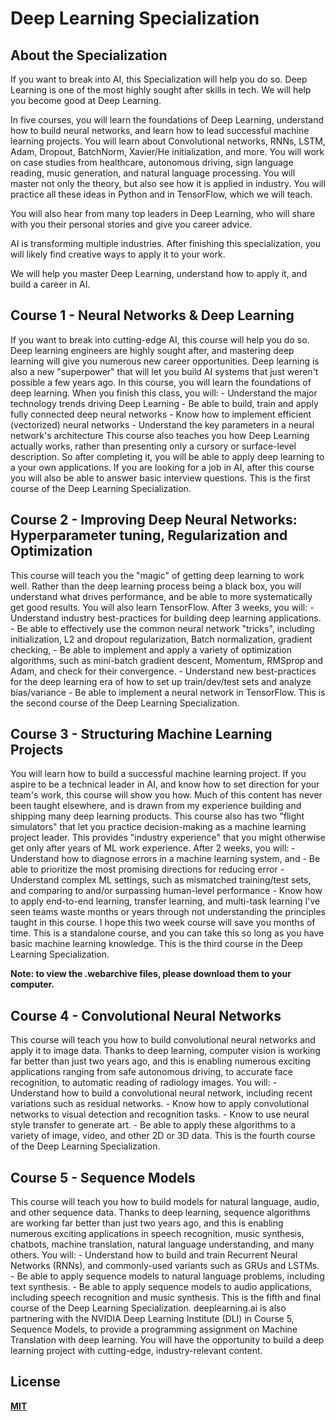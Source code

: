 # Deep Learning Specialization

## About the Specialization
If you want to break into AI, this Specialization will help you do so. Deep Learning is one of the most highly sought after skills in tech. We will help you become good at Deep Learning.

In five courses, you will learn the foundations of Deep Learning, understand how to build neural networks, and learn how to lead successful machine learning projects. You will learn about Convolutional networks, RNNs, LSTM, Adam, Dropout, BatchNorm, Xavier/He initialization, and more. You will work on case studies from healthcare, autonomous driving, sign language reading, music generation, and natural language processing. You will master not only the theory, but also see how it is applied in industry. You will practice all these ideas in Python and in TensorFlow, which we will teach.

You will also hear from many top leaders in Deep Learning, who will share with you their personal stories and give you career advice.

AI is transforming multiple industries. After finishing this specialization, you will likely find creative ways to apply it to your work.

We will help you master Deep Learning, understand how to apply it, and build a career in AI.

## Course 1 - Neural Networks & Deep Learning

If you want to break into cutting-edge AI, this course will help you do so. Deep learning engineers are highly sought after, and mastering deep learning will give you numerous new career opportunities. Deep learning is also a new "superpower" that will let you build AI systems that just weren't possible a few years ago. In this course, you will learn the foundations of deep learning. When you finish this class, you will: - Understand the major technology trends driving Deep Learning - Be able to build, train and apply fully connected deep neural networks - Know how to implement efficient (vectorized) neural networks - Understand the key parameters in a neural network's architecture This course also teaches you how Deep Learning actually works, rather than presenting only a cursory or surface-level description. So after completing it, you will be able to apply deep learning to a your own applications. If you are looking for a job in AI, after this course you will also be able to answer basic interview questions. This is the first course of the Deep Learning Specialization.

## Course 2 - Improving Deep Neural Networks: Hyperparameter tuning, Regularization and Optimization

This course will teach you the "magic" of getting deep learning to work well. Rather than the deep learning process being a black box, you will understand what drives performance, and be able to more systematically get good results. You will also learn TensorFlow. After 3 weeks, you will: - Understand industry best-practices for building deep learning applications. - Be able to effectively use the common neural network "tricks", including initialization, L2 and dropout regularization, Batch normalization, gradient checking, - Be able to implement and apply a variety of optimization algorithms, such as mini-batch gradient descent, Momentum, RMSprop and Adam, and check for their convergence. - Understand new best-practices for the deep learning era of how to set up train/dev/test sets and analyze bias/variance - Be able to implement a neural network in TensorFlow. This is the second course of the Deep Learning Specialization.

## Course 3 - Structuring Machine Learning Projects

You will learn how to build a successful machine learning project. If you aspire to be a technical leader in AI, and know how to set direction for your team's work, this course will show you how. Much of this content has never been taught elsewhere, and is drawn from my experience building and shipping many deep learning products. This course also has two "flight simulators" that let you practice decision-making as a machine learning project leader. This provides "industry experience" that you might otherwise get only after years of ML work experience. After 2 weeks, you will: - Understand how to diagnose errors in a machine learning system, and - Be able to prioritize the most promising directions for reducing error - Understand complex ML settings, such as mismatched training/test sets, and comparing to and/or surpassing human-level performance - Know how to apply end-to-end learning, transfer learning, and multi-task learning I've seen teams waste months or years through not understanding the principles taught in this course. I hope this two week course will save you months of time. This is a standalone course, and you can take this so long as you have basic machine learning knowledge. This is the third course in the Deep Learning Specialization.

__Note: to view the .webarchive files, please download them to your computer.__

## Course 4 - Convolutional Neural Networks

This course will teach you how to build convolutional neural networks and apply it to image data. Thanks to deep learning, computer vision is working far better than just two years ago, and this is enabling numerous exciting applications ranging from safe autonomous driving, to accurate face recognition, to automatic reading of radiology images. You will: - Understand how to build a convolutional neural network, including recent variations such as residual networks. - Know how to apply convolutional networks to visual detection and recognition tasks. - Know to use neural style transfer to generate art. - Be able to apply these algorithms to a variety of image, video, and other 2D or 3D data. This is the fourth course of the Deep Learning Specialization.

## Course 5 - Sequence Models

This course will teach you how to build models for natural language, audio, and other sequence data. Thanks to deep learning, sequence algorithms are working far better than just two years ago, and this is enabling numerous exciting applications in speech recognition, music synthesis, chatbots, machine translation, natural language understanding, and many others. You will: - Understand how to build and train Recurrent Neural Networks (RNNs), and commonly-used variants such as GRUs and LSTMs. - Be able to apply sequence models to natural language problems, including text synthesis. - Be able to apply sequence models to audio applications, including speech recognition and music synthesis. This is the fifth and final course of the Deep Learning Specialization. deeplearning.ai is also partnering with the NVIDIA Deep Learning Institute (DLI) in Course 5, Sequence Models, to provide a programming assignment on Machine Translation with deep learning. You will have the opportunity to build a deep learning project with cutting-edge, industry-relevant content.

## License
__[MIT](https://github.com/chrismartinis/deep_learning_specialization/blob/master/LICENSE)__
